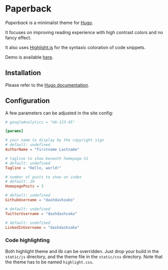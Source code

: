# Paperback

_Paperback_ is a minimalist theme for [Hugo](http://gohugo.io).

It focuses on improving reading experience with high contrast colors and no fancy effect.

It also uses [Highlight.js](https://highlightjs.org/) for the syntaxic coloration of code snippets.

Demo is available [here](https://dashdashzako.github.io/paperback-demo/).

## Installation

Please refer to the [Hugo documentation](http://gohugo.io/themes/installing/).

## Configuration

A few parameters can be adjusted in the site config:

```toml
# googleAnalytics = "UA-123-45"

[params]

# your name to display by the copyright sign
# default: undefined
AuthorName = "Firstname Lastname"

# tagline to show beneath homepage h1
# default: undefined
Tagline = "Hello, world!"

# number of posts to show on index
# default: 10
HomepagePosts = 3

# default: undefined
GithubUsername = "dashdashzako"

# default: undefined
TwitterUsername = "dashdashzako"

# default: undefined
LinkedInUsername = "dashdashzako"
```

### Code highlighting

Both highlight theme and lib can be overridden. Just drop your build in the `static/js` directory, and the theme file in the `static/css` directory.
Note that the theme has to be named `highlight.css`.
